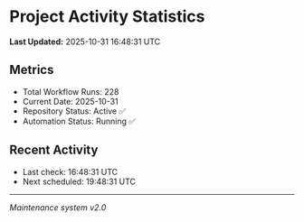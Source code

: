 # Project Activity Statistics

**Last Updated:** 2025-10-31 16:48:31 UTC

## Metrics
- Total Workflow Runs: 228
- Current Date: 2025-10-31
- Repository Status: Active ✅
- Automation Status: Running ✅

## Recent Activity
- Last check: 16:48:31 UTC
- Next scheduled: 19:48:31 UTC

---
*Maintenance system v2.0*
